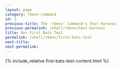 ```yaml
---
layout: page
category: rbenv-command
id: 3
previous-title: The 'rbenv' Command's Test Harness
previous-permalink: /shell/rbenv/test-harness
title: Our First Bats Test
permalink: /shell/rbenv/first-bats-test
next-title: 
next-permalink: 
---
```


{% include_relative first-bats-test-content.html %}